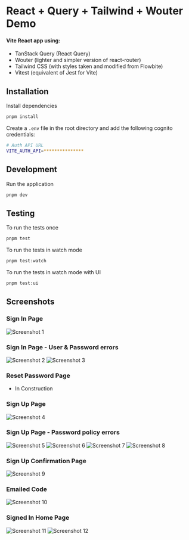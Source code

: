 # React + Query + Tailwind + Wouter Demo

#### Vite React app using:
- TanStack Query (React Query)
- Wouter (lighter and simpler version of react-router)
- Tailwind CSS (with styles taken and modified from Flowbite)
- Vitest (equivalent of Jest for Vite)

## Installation

Install dependencies
```bash
pnpm install
```
Create a `.env` file in the root directory and add the following cognito credentials:
```bash
# Auth API URL
VITE_AUTH_API=***************
```

## Development
Run the application
```bash
pnpm dev
```

## Testing

To run the tests once
```bash
pnpm test
```
To run the tests in watch mode
```bash
pnpm test:watch
```
To run the tests in watch mode with UI
```bash
pnpm test:ui
```

## Screenshots

### Sign In Page
![Screenshot 1](./screenshots/screenshot01.png)

### Sign In Page - User & Password errors
![Screenshot 2](./screenshots/screenshot02.png)
![Screenshot 3](./screenshots/screenshot03.png)

### Reset Password Page
- In Construction

### Sign Up Page
![Screenshot 4](./screenshots/screenshot04.png)

### Sign Up Page - Password policy errors
![Screenshot 5](./screenshots/screenshot05.png)
![Screenshot 6](./screenshots/screenshot06.png)
![Screenshot 7](./screenshots/screenshot07.png)
![Screenshot 8](./screenshots/screenshot08.png)

### Sign Up Confirmation Page
![Screenshot 9](./screenshots/screenshot09.png)

### Emailed Code
![Screenshot 10](./screenshots/screenshot10.png)

### Signed In Home Page
![Screenshot 11](./screenshots/screenshot11.png)
![Screenshot 12](./screenshots/screenshot12.png)
